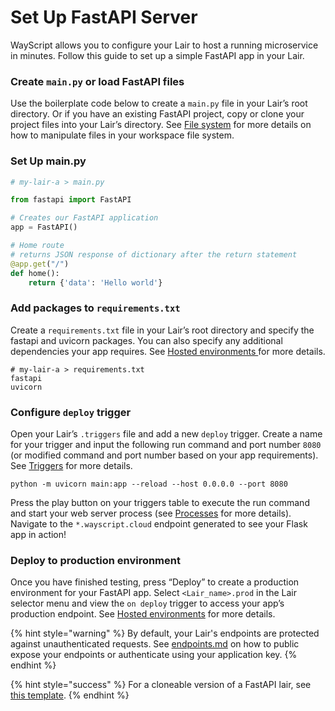 # Set Up FastAPI Server

WayScript allows you to configure your Lair to host a running microservice in minutes. Follow this guide to set up a simple FastAPI app in your Lair.&#x20;

### Create `main.py` or load FastAPI files

Use the boilerplate code below to create a `main.py` file in your Lair’s root directory. Or if you have an existing FastAPI project, copy or clone your project files into your Lair’s directory. See [File system](../building-tools/file-system.md) for more details on how to manipulate files in your workspace file system.

### Set Up main.py

```python
# my-lair-a > main.py

from fastapi import FastAPI

# Creates our FastAPI application
app = FastAPI()

# Home route
# returns JSON response of dictionary after the return statement
@app.get("/")
def home():
    return {'data': 'Hello world'}
```

### Add packages to `requirements.txt`

Create a `requirements.txt` file in your Lair’s root directory and specify the fastapi and uvicorn packages. You can also specify any additional dependencies your app requires. See [Hosted environments ](../building-tools/deployments.md)for more details.

```
# my-lair-a > requirements.txt
fastapi
uvicorn
```

### Configure `deploy` trigger

Open your Lair’s `.triggers` file and add a new `deploy` trigger. Create a name for your trigger and input the following run command and port number `8080` (or modified command and port number based on your app requirements). See [Triggers](../building-tools/triggers.md) for more details.

```
python -m uvicorn main:app --reload --host 0.0.0.0 --port 8080
```

Press the play button on your triggers table to execute the run command and start your web server process (see [Processes](../testing-and-visiblity/processes.md) for more details). Navigate to the `*.wayscript.cloud` endpoint generated to see your Flask app in action!

### Deploy to production environment

Once you have finished testing, press “Deploy” to create a production environment for your FastAPI app. Select `<Lair_name>.prod` in the Lair selector menu and view the `on deploy` trigger to access your app’s production endpoint. See [Hosted environments](../building-tools/deployments.md) for more details.

{% hint style="warning" %}
By default, your Lair's endpoints are protected against unauthenticated requests. See [endpoints.md](../building-tools/endpoints.md "mention") on how to public expose your endpoints or authenticate using your application key.
{% endhint %}

{% hint style="success" %}
For a cloneable version of a FastAPI lair, see [this template](https://app.wayscript.com/lairs/cac77abc-3c44-4299-8cc3-f5fde7d6fe10/public/).
{% endhint %}

